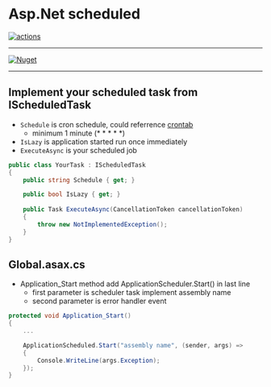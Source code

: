 # Asp.Net scheduled

[![actions](https://github.com/cashwu/Cashwu.AspNet.Scheduled/workflows/.NET%20Core/badge.svg?branch=master)](https://github.com/cashwu/Cashwu.AspNet.Scheduled/actions)

---

[![Nuget](https://img.shields.io/badge/Nuget-Cashwu.Aspnet.Scheduled-blue.svg)](https://www.nuget.org/packages/Cashwu.Aspnet.Scheduled)

---

## Implement your scheduled task from IScheduledTask

- `Schedule` is cron schedule, could referrence [crontab](https://crontab.guru/)
  - minimum 1 minute (* * * * *)
- `IsLazy` is application started run once immediately
- `ExecuteAsync` is your scheduled job

```csharp
public class YourTask : IScheduledTask
{
    public string Schedule { get; }

    public bool IsLazy { get; }
    
    public Task ExecuteAsync(CancellationToken cancellationToken)
    {
        throw new NotImplementedException();
    }
}
```

## Global.asax.cs

-  Application_Start method add ApplicationScheduler.Start() in last line 
    - first parameter is scheduler task implement assembly name
    - second parameter is error handler event

```csharp
protected void Application_Start()
{
    ...

    ApplicationScheduled.Start("assembly name", (sender, args) =>
    {
        Console.WriteLine(args.Exception);
    });
}

```
